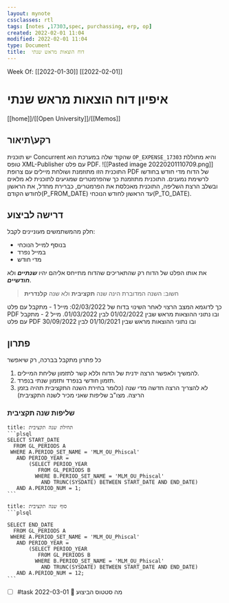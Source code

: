 ```yaml
---
layout: mynote
cssclasses: rtl
tags: [notes ,17303,spec, purchassing, erp, op] 
created: 2022-02-01 11:04
modified: 2022-02-01 11:04
type: Document
title:  דוח הוצאות מראש שנתי 
---
```

Week Of: [[2022-01-30]]
[[2022-02-01]]


#  איפיון דוח הוצאות מראש שנתי


[[home]]/[[Open University]]/[[Memos]]

## רקע\תיאור
יש תוכנית Concurrent שהקוד שלה במערכת הוא `OP_EXPENSE_17303` והיא מחוללת טופס XML-Publisher עם פלט PDF.
![[Pasted image 20220201110709.png]]
התוכנית הזו מתוזמנת ושולחת מיילים עם צרופת PDF של הדוח מדי חודש בחודשו לרשימת נמענים.
התוכנית מתוזמנת כך שהפרמטרים שמגיעים לתוכנית לא מלאים ובשלב הרצת השליפה, התוכנית מאכלסת את הפרמטרים, כברירת מחדל, את הראשון לחודש הקודם(P_FROM_DATE) עד הראשון לחודש הנוכחי(P_TO_DATE).

## דרישה לביצוע
חלק מהמשתמשים מעוניינים לקבל:
- בנוסף למייל הנוכחי
- במייל נפרד
- מדי חודש

את אותו הפלט של הדוח רק שהתאריכים שהדוח מתייחס אליהם יהיו ***שנתיים*** ולא ***חודשיים***.
> חשוב: השנה המדוברת הינה שנה **תקציבית** ולא שנה **קלנדרית**

כך לדוגמא המצב הרצוי לאחר השינוי בדוח של 02/03/2022:
מייל 1 - מתקבל עם פלט PDF ובו נתוני ההוצאות מראש שבין 01/02/2022 לבין 01/03/2022.
מייל 2 - מתקבל עם פלט PDF ובו נתוני ההוצאות מראש שבין 01/10/2021 לבין 30/09/2022

## פתרון
כל פתרון מתקבל בברכה, רק שיאפשר  
1. להמשיך ולאפשר הרצה ידנית של הדוח וללא קשר לתזמון שליחת המיילים.
2. תזמון חודשי בנפרד ותזמון שנתי בנפרד.
3. לא להצריך הרצה חדשה מדי שנה (כלומר בחירת השנה התקציבית תהיה בזמן הריצה. מצו"ב שליפות שאני מכיר לשנה התקציבית)

### שליפות שנה תקציבית

````ad-code
title: תחילת שנה תקציבית
```plsql
SELECT START_DATE
  FROM GL_PERIODS A
 WHERE A.PERIOD_SET_NAME = 'MLM_OU_Phiscal'
   AND PERIOD_YEAR =
       (SELECT PERIOD_YEAR
          FROM GL_PERIODS B
         WHERE B.PERIOD_SET_NAME = 'MLM_OU_Phiscal'
           AND TRUNC(SYSDATE) BETWEEN START_DATE AND END_DATE)
   AND A.PERIOD_NUM = 1;
```
````

````ad-code
title: סוף שנה תקציבית
```plsql

SELECT END_DATE
  FROM GL_PERIODS A
 WHERE A.PERIOD_SET_NAME = 'MLM_OU_Phiscal'
   AND PERIOD_YEAR =
       (SELECT PERIOD_YEAR
          FROM GL_PERIODS B
         WHERE B.PERIOD_SET_NAME = 'MLM_OU_Phiscal'
           AND TRUNC(SYSDATE) BETWEEN START_DATE AND END_DATE)
   AND A.PERIOD_NUM = 12;
```
````



- [ ] #task מה סטטוס הביצוע 📅 2022-03-01